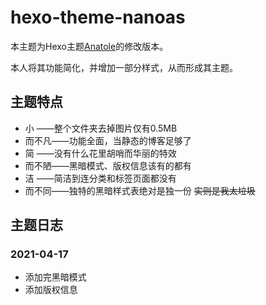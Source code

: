 # hexo-theme-nanoas

本主题为Hexo主题[Anatole](https://github.com/Ben02/hexo-theme-Anatole)的修改版本。

本人将其功能简化，并增加一部分样式，从而形成其主题。

## 主题特点

- 小       ——整个文件夹去掉图片仅有0.5MB
- 而不凡——功能全面，当静态的博客足够了
- 简       ——没有什么花里胡哨而华丽的特效
- 而不陋——黑暗模式、版权信息该有的都有
- 洁       ——简洁到连分类和标签页面都没有
- 而不同——独特的黑暗样式表绝对是独一份    ~~实则是我太垃圾~~

## 主题日志

### 2021-04-17

- 添加完黑暗模式
- 添加版权信息
